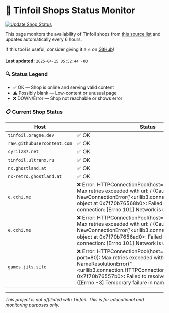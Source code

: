 # 🛒 Tinfoil Shops Status Monitor

[![Update Shop Status](https://github.com/melogabriel/tinfoil-shops-status/actions/workflows/update.yml/badge.svg)](https://github.com/melogabriel/tinfoil-shops-status/actions/workflows/update.yml)

This page monitors the availability of Tinfoil shops from [this source list](https://melogabriel.github.io/tinfoil-shops/) and updates automatically every 6 hours.

If this tool is useful, consider giving it a ⭐ on [GitHub](https://github.com/melogabriel/tinfoil-shops-status)!

**Last updated:** `2025-04-15 05:52:44 -03`

### 🔍 Status Legend
- ✅ OK — Shop is online and serving valid content
- ⚠️ Possibly blank — Low-content or unusual page
- ❌ DOWN/Error — Shop not reachable or shows error

### 📋 Current Shop Status

| Host | Status |
|------|--------|
| `tinfoil.oragne.dev` | ✅ OK |
| `raw.githubusercontent.com` | ✅ OK |
| `cyrilz87.net` | ✅ OK |
| `tinfoil.ultranx.ru` | ✅ OK |
| `nx.ghostland.at` | ✅ OK |
| `nx-retro.ghostland.at` | ✅ OK |
| `e.cchi.me` | ❌ Error: HTTPConnectionPool(host='e.cchi.me', port=80): Max retries exceeded with url: / (Caused by NewConnectionError('<urllib3.connection.HTTPConnection object at 0x7f70b76568b0>: Failed to establish a new connection: [Errno 101] Network is unreachable')) |
| `e.cchi.me` | ❌ Error: HTTPConnectionPool(host='e.cchi.me', port=80): Max retries exceeded with url: / (Caused by NewConnectionError('<urllib3.connection.HTTPConnection object at 0x7f70b7656ad0>: Failed to establish a new connection: [Errno 101] Network is unreachable')) |
| `games.jits.site` | ❌ Error: HTTPConnectionPool(host='games.jits.site', port=80): Max retries exceeded with url: / (Caused by NameResolutionError("<urllib3.connection.HTTPConnection object at 0x7f70b76557b0>: Failed to resolve 'games.jits.site' ([Errno -3] Temporary failure in name resolution)")) |

---
_This project is not affiliated with Tinfoil. This is for educational and monitoring purposes only._
